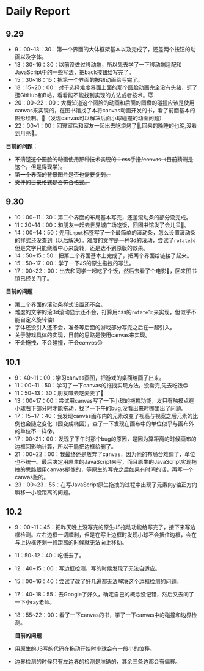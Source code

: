 # Daily Report

## 9.29

- 9：00~13：30：第一个界面的大体框架基本以及完成了，还差两个按钮的动画以及字体。
- 13：30~16：30：以前没做过移动端，所以先去学了一下移动端适配和JavaScript中的一些写法，把back按钮给写完了。
- 15：30~18：15：把第一个界面的按钮动画给写完了。
- 18：15~20：00：对于选择难度界面上面的那个圆脸动画完全没有头绪，逛了逛GitHub和B站，看看能不能找到实现的方法或者技术。:innocent:
- 20：00~22：00：大概知道这个圆脸的动画和后面的圆盘的碰撞应该是使用canvas来实现的，在图书馆找了本将canvas动画开发的书，看了前面基本的图形绘制。:book:（发现canvas可以解决后面小球碰撞的动画问题）
- 22：00~1：00：回寝室后和室友一起出去吃烧烤了:meat_on_bone:,回来的晚睡的也晚,没看到月亮:triumph:。

**目前的问题**：
+ ~~不清楚这个圆脸的动画使用那种技术实现的：css手撸/canvas（目前猜测是这个，但是得现学）。~~
+ ~~第一个界面的背景图片是否也需要复刻。~~
+ ~~文件的目录格式是否符合格式。~~

## 9.30

- 10：00~11：30：第二个界面的布局基本写完，还差滚动条的部分没完成。
- 11：30~14：00：和朋友一起去世界城广场吃饭，回图书馆发了会儿呆:musical_note:。
- 14：00~14：50：先用`input`标签写了一个最简单的滚动条，怎么设置滚动条的样式还没查到（以后解决）。难度的文字是一种3d的滚动，尝试了`rotate3d`但是文字只能绕着中心来旋转，还是达不到原版的效果。
- 14：50~15：50：把第二个界面基本上完成了，把两个界面给链接了起来。
- 15：50~17：00：学了一下JS的原生拖拽的写法。
- 17：00~22：00：出去和同学一起吃了个饭，然后去看了个电影:movie_camera:，回来图书馆已经关门了。

**目前的问题**：

- 第二个界面的滚动条样式设置还不会。
- 难度的文字的滚3d滚动显示还不会，打算用css的`rotate3d`来实现，但似乎不能自定义旋转轴）
- 字体还没引入还不会，准备等后面的游戏部分写完之后在一起引入。
- 关于游戏具体的实现，目前的思路是使用canvas来实现。
-  ~~不会拖拽~~，不会碰撞，~~不会canvas~~:dizzy_face:

## 10.1

- 9：40~11：00：学习canvas画图，把游戏的桌面给画了出来。
- 11：00~11：50：学习了一下canvas的拖拽实现方法，没看完,先去吃饭:yum:
- 11：50~13：30：朋友喊去吃麦麦了:hamburger:
- 13：00~17：00：尝试用canvas写了一下小球的拖拽功能，发只有触摸点在小球右下部分时才能拖动，找了一下午的bug,没看出来时哪里出了问题。
- 17：15~17：40：我发现canvas画布内的元素改变了视高与视宽之后元素的比例也会随之变化（圆变成椭圆），查了一下发现在画布中的单位似乎与画布外的单位不一样:dizzy_face:。
- 17：00~21：00：发现了下午时那个bug的原因，是因为算距离的时候画布的边框回影响计算，所以干脆把边框给删了。
- 21：00~22：00：我最终还是放弃了canvas，因为他的布局台难调了，单位也不统一。最后决定用原生的JavaScript来写，而且原生的JavaScript实现拖拽的思路跟用canvas挺像的，等原生的写完之后如果有时间的话，再写一个canvas版的。
- 23：00~23：55：在写JavaScript原生拖拽的过程中出现了元素向y轴正方向瞬移一小段距离的问题。

## 10.2

- 9：00~11：45：把昨天晚上没写完的原生JS拖动功能给写完了，接下来写边框检测。左右边框一切顺利，但是在写上边框时发现小球不会抵住边框，会在与上边框还剩一段距离的时候就无法向上移动。

- 11：50~12：40：吃饭去了。

- 12：40~15：00：写边框检测，写的时候发现了无法自适应。

- 15：00~16：40：尝试了改了好几遍都无法解决这个边框检测的问题。

- 17：40~18：55：去Google了好久，确定自己的概念没记错，然后又去问了一下小ray老师。

- 18：55~22：00：看了一下canvas的书，学了一下canvas中的碰撞和边界检测。

  **目前的问题**

- 用原生的JS写的代码在拖动开始时小球会有一段小的位移。
- 边界检测的时候只有左边界的检测是准确的，其余三条边都会有偏移。
